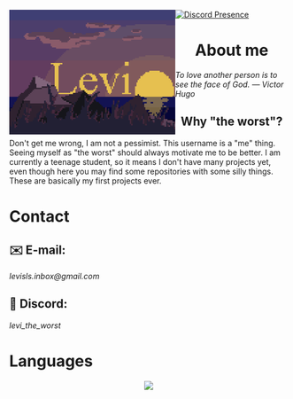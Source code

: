 [<img align="left" width="300" alt="Levi" src="img/LeviSunset512x384.gif">](#) 
[![Discord Presence](https://lanyard.cnrad.dev/api/558808903924580352)](https://discord.com/users/558808903924580352)  

<div align="left">

<h1 align="center">About me</h1>
<i>To love another person is to see the face of God. — Victor Hugo</i>

<h2 align="center">Why "the worst"?</h2>
<p>
  Don't get me wrong, I am not a pessimist.
  This username is a "me" thing. Seeing myself as "the worst" should always motivate me to be better.
  I am currently a teenage student, so it means I don't have many projects yet, even though here you may find some repositories with some silly things. These are basically my first projects ever.
</p>

<h1>Contact</h1>
<h2>✉️ E-mail:</h2> <i>levisls.inbox@gmail.com</i>
<h2>👾 Discord:</h2> <i>levi_the_worst</i>

<h1>Languages</h1>
  <p align="center">
    <a href="https://skillicons.dev">
      <img src="https://skillicons.dev/icons?i=git,kubernetes,docker,c,vim" />
    </a>
  </p>
</div>
